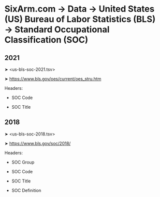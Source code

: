 # SixArm.com → Data → United States (US) Bureau of Labor Statistics (BLS) → Standard Occupational Classification (SOC)


## 2021

➤ <us-bls-soc-2021.tsv>

➤ <https://www.bls.gov/oes/current/oes_stru.htm>

Headers:

* SOC Code

* SOC Title


## 2018

➤ <us-bls-soc-2018.tsv>

➤ <https://www.bls.gov/soc/2018/>

Headers:

  * SOC Group
  
  * SOC Code
  
  * SOC Title
  
  * SOC Definition
